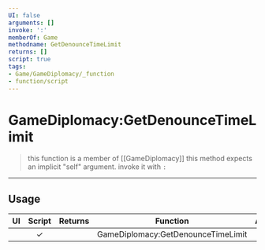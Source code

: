 ```yaml
---
UI: false
arguments: []
invoke: ':'
memberOf: Game
methodname: GetDenounceTimeLimit
returns: []
script: true
tags:
- Game/GameDiplomacy/_function
- function/script
---
```

# GameDiplomacy:GetDenounceTimeLimit
> this function is a member of [[GameDiplomacy]]
> this method expects an implicit "self" argument. invoke it with `:`
-----
## Usage
|  UI | Script | Returns | Function | Arguments |
|:---:|:------:|-------:|:--------:|:---------|
| |✓||GameDiplomacy:GetDenounceTimeLimit||
